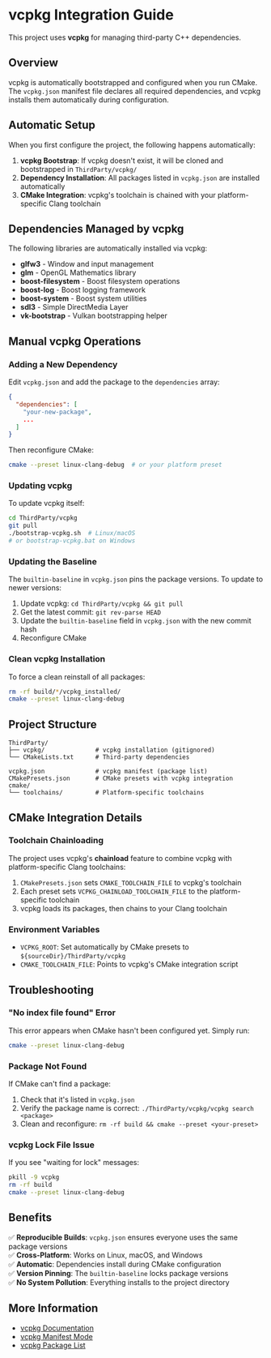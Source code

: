 # vcpkg Integration Guide

This project uses **vcpkg** for managing third-party C++ dependencies.

## Overview

vcpkg is automatically bootstrapped and configured when you run CMake. The `vcpkg.json` manifest file declares all required dependencies, and vcpkg installs them automatically during configuration.

## Automatic Setup

When you first configure the project, the following happens automatically:

1. **vcpkg Bootstrap**: If vcpkg doesn't exist, it will be cloned and bootstrapped in `ThirdParty/vcpkg/`
2. **Dependency Installation**: All packages listed in `vcpkg.json` are installed automatically
3. **CMake Integration**: vcpkg's toolchain is chained with your platform-specific Clang toolchain

## Dependencies Managed by vcpkg

The following libraries are automatically installed via vcpkg:

- **glfw3** - Window and input management
- **glm** - OpenGL Mathematics library
- **boost-filesystem** - Boost filesystem operations
- **boost-log** - Boost logging framework
- **boost-system** - Boost system utilities
- **sdl3** - Simple DirectMedia Layer
- **vk-bootstrap** - Vulkan bootstrapping helper

## Manual vcpkg Operations

### Adding a New Dependency

Edit `vcpkg.json` and add the package to the `dependencies` array:

```json
{
  "dependencies": [
    "your-new-package",
    ...
  ]
}
```

Then reconfigure CMake:

```bash
cmake --preset linux-clang-debug  # or your platform preset
```

### Updating vcpkg

To update vcpkg itself:

```bash
cd ThirdParty/vcpkg
git pull
./bootstrap-vcpkg.sh  # Linux/macOS
# or bootstrap-vcpkg.bat on Windows
```

### Updating the Baseline

The `builtin-baseline` in `vcpkg.json` pins the package versions. To update to newer versions:

1. Update vcpkg: `cd ThirdParty/vcpkg && git pull`
2. Get the latest commit: `git rev-parse HEAD`
3. Update the `builtin-baseline` field in `vcpkg.json` with the new commit hash
4. Reconfigure CMake

### Clean vcpkg Installation

To force a clean reinstall of all packages:

```bash
rm -rf build/*/vcpkg_installed/
cmake --preset linux-clang-debug
```

## Project Structure

```
ThirdParty/
├── vcpkg/              # vcpkg installation (gitignored)
└── CMakeLists.txt      # Third-party dependencies

vcpkg.json              # vcpkg manifest (package list)
CMakePresets.json       # CMake presets with vcpkg integration
cmake/
└── toolchains/         # Platform-specific toolchains
```

## CMake Integration Details

### Toolchain Chainloading

The project uses vcpkg's **chainload** feature to combine vcpkg with platform-specific Clang toolchains:

1. `CMakePresets.json` sets `CMAKE_TOOLCHAIN_FILE` to vcpkg's toolchain
2. Each preset sets `VCPKG_CHAINLOAD_TOOLCHAIN_FILE` to the platform-specific toolchain
3. vcpkg loads its packages, then chains to your Clang toolchain

### Environment Variables

- `VCPKG_ROOT`: Set automatically by CMake presets to `${sourceDir}/ThirdParty/vcpkg`
- `CMAKE_TOOLCHAIN_FILE`: Points to vcpkg's CMake integration script

## Troubleshooting

### "No index file found" Error

This error appears when CMake hasn't been configured yet. Simply run:

```bash
cmake --preset linux-clang-debug
```

### Package Not Found

If CMake can't find a package:

1. Check that it's listed in `vcpkg.json`
2. Verify the package name is correct: `./ThirdParty/vcpkg/vcpkg search <package>`
3. Clean and reconfigure: `rm -rf build && cmake --preset <your-preset>`

### vcpkg Lock File Issue

If you see "waiting for lock" messages:

```bash
pkill -9 vcpkg
rm -rf build
cmake --preset linux-clang-debug
```

## Benefits

✅ **Reproducible Builds**: `vcpkg.json` ensures everyone uses the same package versions  
✅ **Cross-Platform**: Works on Linux, macOS, and Windows  
✅ **Automatic**: Dependencies install during CMake configuration  
✅ **Version Pinning**: The `builtin-baseline` locks package versions  
✅ **No System Pollution**: Everything installs to the project directory  

## More Information

- [vcpkg Documentation](https://github.com/microsoft/vcpkg)
- [vcpkg Manifest Mode](https://learn.microsoft.com/en-us/vcpkg/users/manifests)
- [vcpkg Package List](https://vcpkg.io/en/packages.html)
